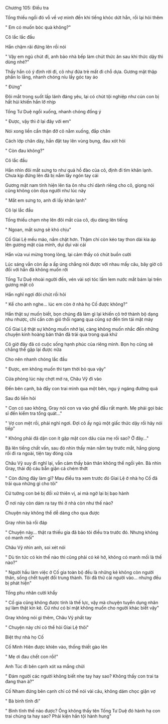 




Chương 105: Điều tra

Tống thiếu ngồi đó vỗ về vợ mình đến khi tiếng khóc dứt hẳn, rồi lại hỏi thêm

" Em có muốn bóc quà không?"

Cô lắc lắc đầu

Hắn chậm rãi đứng lên rồi nói

" Vậy em ngủ chút đi, anh bảo nhà bếp làm chút thức ăn sau khi thức dậy thì dùng nhé?"

Thấy hắn có ý định rời đi, cô như đứa trẻ mất đi chỗ dựa. Gương mặt thập phần lo lắng, nhanh chóng níu lấy góc tay áo

" Đừng"

Đôi mắt trong suốt lấp lánh đáng yêu, lại có chút tội nghiệp như cún con bị hất hủi khiến hắn lỡ nhịp

Tống Tư Duệ ngồi xuống, nhanh chóng đồng ý

" Được, vậy thì ở lại đây với em"

Nói xong liền cẩn thận đỡ cô nằm xuống, đắp chăn

Cách lớp chăn dày, hắn đặt tay lên vùng bụng, đau xót hỏi


" Còn đau không?"

Cô lắc đầu

Hắn nhìn đôi mắt sưng to như quả hồ đào của cô, định đi tìm khăn lạnh. Chưa kịp đứng lên đã bị nắm lấy ngón tay cái

Gương mặt nam tính hiện lên tia ôn nhu chỉ dành riêng cho cô, giọng nói cũng không còn dọa người như lúc nãy

" Mắt em sưng to, anh đi lấy khăn lạnh"

Cô lại lắc đầu

Tống thiếu chạm nhẹ lên đôi mắt của cô, dịu dàng lên tiếng

" Ngoan, mắt sưng sẽ khó chịu"

Cố Giai Lệ mếu máo, nắm chặt hơn. Thậm chí còn kéo tay thon dài kia áp lên gương mặt của mình, dụi dụi vài cái

Hắn vừa vui mừng trong lòng, lại cảm thấy có chút buồn cười

Lúc sáng vẫn còn ấp a ấp úng chẳng nói được với nhau mấy câu, bây giờ cô đối với hắn đã không muốn rời

Tống Tư Duệ nhoài người đến, vén vài sợi tóc lấm lem nước mắt bám lại trên gương mặt cô

Hắn nghĩ ngợi đôi chút rồi hỏi

" Kể cho anh nghe... lúc em còn ở nhà họ Cố được không?"

Hắn thật sự muốn biết, bọn chúng đã làm gì lại khiến cô trở thành bộ dạng nhu nhược, chỉ cần cơn gió thổi ngang qua cũng sợ đến tím tái mặt mày

Cố Giai Lệ thật sự không muốn nhớ lại, càng không muốn nhắc đến những chuyện kinh hoàng bản thân đã trải qua trong quá khứ

Cô giờ đây đã có cuộc sống hạnh phúc của riêng mình. Bọn họ cũng sẽ chẳng thể gặp lại được nữa

Cho nên nhanh chóng lắc đầu

" Được, em không muốn thì tạm thời bỏ qua vậy"


Cửa phòng lúc này chợt mở ra, Châu Vỹ đi vào

Đến bên cạnh, bà đẩy con trai mình qua một bên, ngụ ý ngáng đường quá

Sau đó liền hỏi

" Con có sao không, Gray nói con va vào ghế đẩu rất mạnh. Mẹ phải gọi bác sĩ đến kiểm tra tổng quát..."

" Vợ con mệt rồi, phải nghỉ ngơi. Đợi cô ấy ngủ một giấc thức dậy rồi hãy nói tiếp"

" Không phải đã dặn con ít gặp mặt con dâu của mẹ rồi sao? Ở đây..."

Bà lên tiếng chất vấn, sau đó nhìn thấy màn nắm tay trước mắt, hắng giọng rồi đi ra ngoài, tiện tay đóng cửa

Châu Vỹ suy đi nghĩ lại, vẫn cảm thấy bản thân không thể ngồi yên. Bà nhìn Gray, thái độ cáu bẵn giận cá chém thớt

" Còn đứng đây làm gì? Mau điều tra xem trước đó Giai Lệ ở nhà họ Cố đã trải qua những gì cho tôi"

Cứ tưởng con bé bị đối xử thiên vị, ai mà ngờ lại bị bạo hành

Ở nơi này còn dám ra tay thì ở nhà còn như thế nào?

Chuyện này không thể dễ dàng cho qua được

Gray nhìn bà rồi đáp

" Chuyện này... thật ra thiếu gia đã bảo tôi điều tra trước đó. Nhưng không có manh mối"

Châu Vỹ nhìn anh, soi xét nói

" Dù tin tức có kín thế nào thì cũng phải có kẽ hở, không có manh mối là thế nào?"

" Người hầu làm việc ở Cố gia toàn bộ đều là những kẻ không còn người thân, sống chết tuyệt đối trung thành. Tôi đã thử cài người vào... nhưng đều bị phát hiện"

Tống phu nhân cười khẩy

" Cố gia cũng không được tính là thế lực, vậy mà chuyện tuyển dụng nhân sự làm thật kín kẽ. Cứ như có bí mật không muốn cho người khác biết vậy"

Gray không nói gì thêm, Châu Vỹ phất tay

" Chuyện này chỉ có thể hỏi Giai Lệ thôi"



Biệt thự nhà họ Cố

Cố Minh Hiên được khiên vào, thống thiết gào lên

" Mẹ ơi đau chết con rồi!"

Anh Túc đi bên cạnh xót xa mắng chửi

" Đám người các người không biết nhẹ tay hay sao? Không thấy con trai ta đang than à?"

Cố Nham đứng bên cạnh chỉ có thể nói vài câu, không dám chọc giận vợ

" Bà bình tĩnh đi"

" Bình tĩnh thế nào được? Ông không thấy tên Tống Tư Duệ đó hành hạ con trai chúng ta hay sao? Phải kiện hắn tội hành hung"




